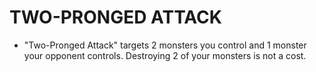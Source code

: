 
# TWO-PRONGED ATTACK

*   "Two-Pronged Attack" targets 2 monsters you control and 1 monster your opponent controls. Destroying 2 of your monsters is not a cost.

  